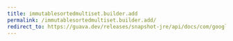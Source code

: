 ```yaml
---
title: immutablesortedmultiset.builder.add
permalink: /immutablesortedmultiset.builder.add/
redirect_to: https://guava.dev/releases/snapshot-jre/api/docs/com/google/common/collect/ImmutableSortedMultiset.Builder.html#add-E-
---
```

